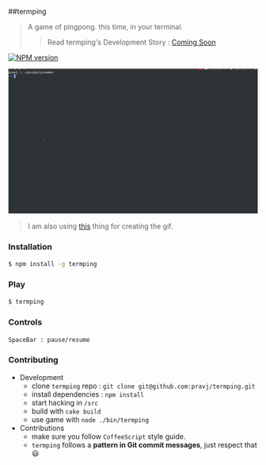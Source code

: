 ##termping

> A game of pingpong. this time, in your terminal.
> > Read termping's Development Story : [Coming Soon](https://pravj.github.io)

[![NPM version](https://badge.fury.io/js/termping.png)](http://badge.fury.io/js/termping)

![termping](https://raw.githubusercontent.com/pravj/termping/master/docs/termping.gif)

> I am also using [this](http://askubuntu.com/a/107735/65847) thing for creating the gif.


### Installation

```bash
$ npm install -g termping
```

### Play

```bash
$ termping
```

### Controls

```bash
SpaceBar : pause/resume
```

### Contributing

  * Development
    * clone `termping` repo : `git clone git@github.com:pravj/termping.git`
    * install dependencies : `npm install`
    * start hacking in `/src`
    * build with `cake build`
    * use game with `node ./bin/termping`
  * Contributions
    * make sure you follow `CoffeeScript` style guide.
    * `termping` follows a **pattern in Git commit messages**, just respect that :smiley:
